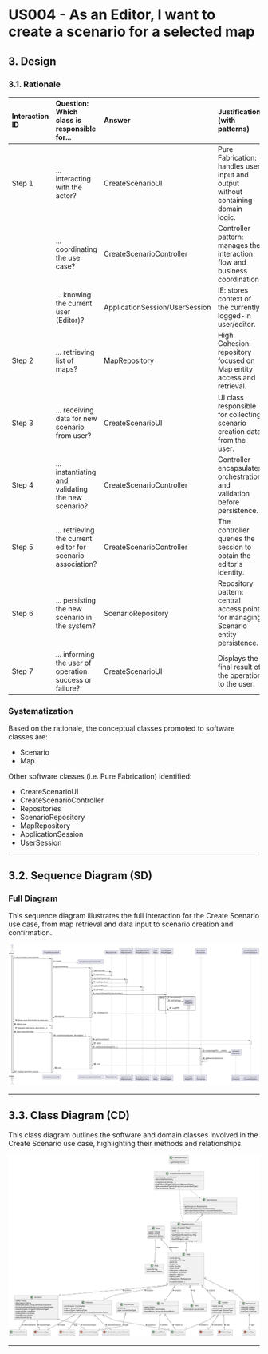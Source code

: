 # US004 - As an Editor, I want to create a scenario for a selected map

## 3. Design

### 3.1. Rationale

| Interaction ID | Question: Which class is responsible for...                          | Answer                         | Justification (with patterns)                                                            |
|:---------------|:---------------------------------------------------------------------|:-------------------------------|:-----------------------------------------------------------------------------------------|
| Step 1         | ... interacting with the actor?                                      | CreateScenarioUI               | Pure Fabrication: handles user input and output without containing domain logic.         |
|                | ... coordinating the use case?                                       | CreateScenarioController       | Controller pattern: manages the interaction flow and business coordination.              |
|                | ... knowing the current user (Editor)?                               | ApplicationSession/UserSession | IE: stores context of the currently logged-in user/editor.                               |
| Step 2         | ... retrieving list of maps?                                         | MapRepository                  | High Cohesion: repository focused on Map entity access and retrieval.                    |
| Step 3         | ... receiving data for new scenario from user?                       | CreateScenarioUI               | UI class responsible for collecting scenario creation data from the user.                |
| Step 4         | ... instantiating and validating the new scenario?                   | CreateScenarioController       | Controller encapsulates orchestration and validation before persistence.                 |
| Step 5         | ... retrieving the current editor for scenario association?          | CreateScenarioController       | The controller queries the session to obtain the editor's identity.                      |
| Step 6         | ... persisting the new scenario in the system?                       | ScenarioRepository             | Repository pattern: central access point for managing Scenario entity persistence.       |
| Step 7         | ... informing the user of operation success or failure?              | CreateScenarioUI               | Displays the final result of the operation to the user.                                  |

### Systematization

Based on the rationale, the conceptual classes promoted to software classes are:

* Scenario
* Map

Other software classes (i.e. Pure Fabrication) identified:

* CreateScenarioUI
* CreateScenarioController
* Repositories
* ScenarioRepository
* MapRepository
* ApplicationSession
* UserSession

---

## 3.2. Sequence Diagram (SD)

### Full Diagram

This sequence diagram illustrates the full interaction for the Create Scenario use case, from map retrieval and data input to scenario creation and confirmation.

![Sequence Diagram - Full](svg/US004-SD.svg)

---

## 3.3. Class Diagram (CD)

This class diagram outlines the software and domain classes involved in the Create Scenario use case, highlighting their methods and relationships.

![Class Diagram](svg/US004-CD.svg)

---
